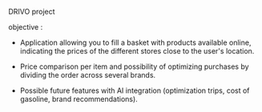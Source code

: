 DRIVO project 

objective :

* Application allowing you to fill a basket with products
available online, indicating the prices of the different stores
close to the user's location.

* Price comparison per item and possibility of optimizing purchases by
dividing the order across several brands.

* Possible future features with AI integration (optimization
trips, cost of gasoline, brand recommendations).
